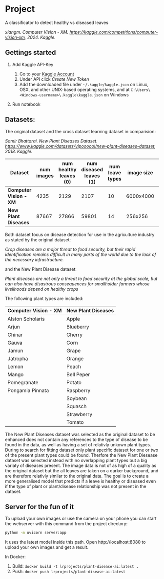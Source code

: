 # Project

A classificator to detect healthy vs diseased leaves

<cite>xiangm. Computer Vision - XM. https://kaggle.com/competitions/computer-vision-xm, 2024. Kaggle.</cite>

## Gettings started

1. Add Kaggle API-Key
    1. Go to your [Kaggle Account](https://www.kaggle.com/settings)
    2. Under API click *Create New Token*
    3. Add the downloaded file under `~/.kaggle/kaggle.json` on Linux, OSX, and other UNIX-based operating systems, and at `C:\Users\<Windows-username>\.kaggle\kaggle.json` on Windows

2. Run notebook

## Datasets:

The original dataset and the cross dataset learning dataset in comparision:


<cite>Samir Bhattarai. New Plant Diseases Dataset. https://www.kaggle.com/datasets/vipoooool/new-plant-diseases-dataset, 2018. Kaggle.</cite>

|Dataset                  | num images | num healthy leaves (0) | num diseased leaves (1) | num leave types | image size | num disease types|
|-------------------------|------------|------------------------|-------------------------|-----------------|------------|------------------|
| **Computer Vision - XM**| 4235       | 2129                   | 2107                    | 10              | 6000x4000  | -                |
| **New Plant Diseases**  | 87667      | 27866                  | 59801                   | 14              | 256x256    | ~ 24             |

Both dataset focus on disease detection for use in the agriculture industry as stated by the original dataset:

<cite>Crop diseases are a major threat to food security, but their rapid identification remains difficult in many parts of the world due to the lack of the necessary infrastructure. </cite>

and the New Plant Disease dataset:

<cite>Plant diseases are not only a threat to food security at the global scale, but can also have disastrous consequences for smallholder farmers whose livelihoods depend on healthy crops</cite>

The following plant types are included:

| **Computer Vision - XM** | **New Plant Diseases** |
|--------------------------|------------------------|
| Alston Scholaris                         | Apple
| Arjun | Blueberry
| Chinar | Cherry
| Gauva | Corn
| Jamun | Grape
| Jatropha | Orange
| Lemon | Peach
| Mango | Bell Peper
| Pomegranate | Potato
| Pongamia Pinnata | Raspberry
|  | Soybean
|  | Squasch
|  | Strawberry
|  | Tomato

The New Plant Diseases dataset was selected as the original dataset to be enhanced does not contain any references to the type of disease to be found in the data, as well as having a set of relativly unkown plant types. During to search for fitting dataset only plant specific dataset for one or two of the present plant types could be found. Therfore the New Plant Diesease dataset was selected instead with no overlapping plant types but a big variaty of diseases present. The image data is not of as high of a quality as the original dataset but the all leaves are taken on a darker background, and are therefore relativly similar to the original data. The goal is to create a more generalised model that predicts if a leave is healthy or diseased even if the type of plant or plant/disease relationship was not present in the dataset.


## Server for the fun of it

To upload your own images or use the camera on your phone you can start the webserver with this command from the project directory:

```bash
python -m uvicorn server:app
```

It uses the latest model inside this path. Open http://localhost:8080 to upload your own images and get a result.

In Docker:

1. Build: ```docker build -t lrprojects/plant-disease-ai:latest .```
2. Push: ```docker push lrprojects/plant-disease-ai:latest```


